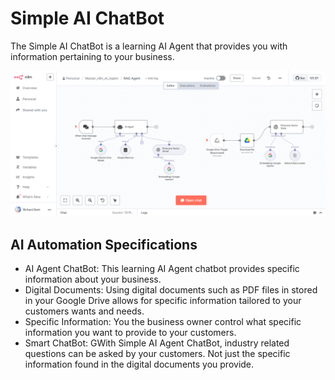 # Simple AI ChatBot

The Simple AI ChatBot is a learning AI Agent that provides you with information pertaining to your business.

![github profile screenshot](img/GITHUB_SIMPLE_AI_CHATBOT.png)

## AI Automation Specifications

- AI Agent ChatBot: This learning AI Agent chatbot provides specific information about your business.
- Digital Documents: Using digital documents such as PDF files in stored in your Google Drive allows for specific information tailored to your customers wants and needs.
- Specific Information: You the business owner control what specific information you want to provide to your customers.
- Smart ChatBot: GWith Simple AI Agent ChatBot, industry related questions can be asked by your customers. Not just the specific information found in the digital documents you provide.
